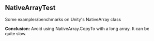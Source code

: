 NativeArrayTest
---------------

Some examples/benchmarks on Unity's NativeArray class

**Conclusion:**  Avoid using NativeArray.CopyTo with a long array. It can be quite slow.
